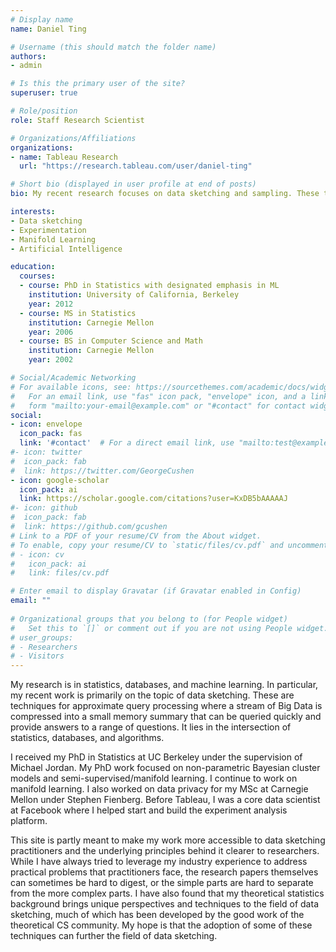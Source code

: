 ```yaml
---
# Display name
name: Daniel Ting

# Username (this should match the folder name)
authors:
- admin

# Is this the primary user of the site?
superuser: true

# Role/position
role: Staff Research Scientist

# Organizations/Affiliations
organizations:
- name: Tableau Research
  url: "https://research.tableau.com/user/daniel-ting"

# Short bio (displayed in user profile at end of posts)
bio: My recent research focuses on data sketching and sampling. These techniques drastically reduce the size of Big Data and allow users to extract approximate answers from in-memory summaries that are constructed in one-pass over the original data.

interests:
- Data sketching
- Experimentation
- Manifold Learning
- Artificial Intelligence

education:
  courses:
  - course: PhD in Statistics with designated emphasis in ML
    institution: University of California, Berkeley
    year: 2012
  - course: MS in Statistics
    institution: Carnegie Mellon
    year: 2006
  - course: BS in Computer Science and Math
    institution: Carnegie Mellon
    year: 2002

# Social/Academic Networking
# For available icons, see: https://sourcethemes.com/academic/docs/widgets/#icons
#   For an email link, use "fas" icon pack, "envelope" icon, and a link in the
#   form "mailto:your-email@example.com" or "#contact" for contact widget.
social:
- icon: envelope
  icon_pack: fas
  link: '#contact'  # For a direct email link, use "mailto:test@example.org".
#- icon: twitter
#  icon_pack: fab
#  link: https://twitter.com/GeorgeCushen
- icon: google-scholar
  icon_pack: ai
  link: https://scholar.google.com/citations?user=KxDB5bAAAAAJ
#- icon: github
#  icon_pack: fab
#  link: https://github.com/gcushen
# Link to a PDF of your resume/CV from the About widget.
# To enable, copy your resume/CV to `static/files/cv.pdf` and uncomment the lines below.  
# - icon: cv
#   icon_pack: ai
#   link: files/cv.pdf

# Enter email to display Gravatar (if Gravatar enabled in Config)
email: ""
  
# Organizational groups that you belong to (for People widget)
#   Set this to `[]` or comment out if you are not using People widget.  
# user_groups:
# - Researchers
# - Visitors
---
```


My research is in statistics, databases, and machine learning. In particular, my recent work is primarily on the topic of data sketching. These are techniques for approximate query processing where a stream of Big Data is compressed into a small memory summary that can be queried quickly and provide answers to a range of questions. It lies in the intersection of statistics, databases, and algorithms. 

I received my PhD in Statistics at UC Berkeley under the supervision of Michael Jordan. My PhD work focused on non-parametric Bayesian cluster models and semi-supervised/manifold learning. I continue to work on manifold learning. I also worked on data privacy for my MSc at Carnegie Mellon under Stephen Fienberg. Before Tableau, I was a core data scientist at Facebook where I helped start and build the experiment analysis platform.

This site is partly meant to make my work more accessible to data sketching practitioners and the underlying principles behind it clearer to researchers. While I have always tried to leverage my industry experience to address practical problems that practitioners face, the research papers themselves can sometimes be hard to digest, or the simple parts are hard to separate from the more complex parts. I have also found that my theoretical statistics background brings unique perspectives and techniques to the field of data sketching, much of which has been developed by the good work of the theoretical CS community. My hope is that the adoption of some of these techniques can further the field of data sketching.
